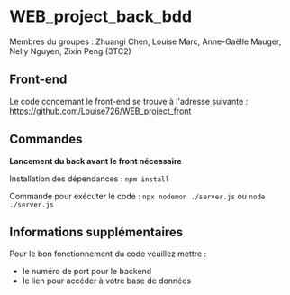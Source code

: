 # WEB_project_back_bdd

Membres du groupes : Zhuangi Chen, Louise Marc, Anne-Gaëlle Mauger, Nelly Nguyen, Zixin Peng (3TC2)

## Front-end

Le code concernant le front-end se trouve à l'adresse suivante : https://github.com/Louise726/WEB_project_front

## Commandes

**Lancement du back avant le front nécessaire**

Installation des dépendances : 
```npm install```

Commande pour exécuter le code :
```npx nodemon ./server.js``` ou ```node ./server.js```

## Informations supplémentaires

Pour le bon fonctionnement du code veuillez mettre :
- le numéro de port pour le backend
- le lien pour accéder à votre base de données

